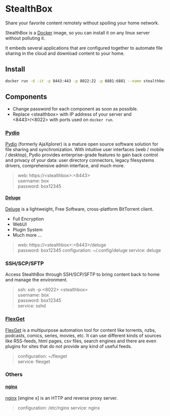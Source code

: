 # StealthBox

Share your favorite content remotely without spoiling your home network.

StealthBox is a [Docker](https://www.docker.com/) image, so you can install it
on any linux server without polluting it.

It embeds several applications that are configured together to automate file 
sharing in the cloud and download content to your home.

## Install

```bash
docker run -d -it -p 8443:443 -p 8022:22 -p 6881:6881 --name stealthbox toilal/stealthbox
```

## Components

- Change password for each component as soon as possible.
- Replace &lt;stealthbox&gt; with IP address of your server and &lt;8443&gt;/&lt;8022&gt; with
ports used on `docker run`.

### [Pydio](https://pyd.io/)

[Pydio](https://pyd.io/) (formerly AjaXplorer) is a mature open source
software solution for file sharing and synchronization. With intuitive user
interfaces (web / mobile / desktop), Pydio provides enterprise-grade features
to gain back control and privacy of your data: user directory connectors,
legacy filesystems drivers, comprehensive admin interface, and much more.

> web: https://&lt;stealthbox&gt;:&lt;8443&gt;<br>
> username: box<br>
> password: box12345

#### [Deluge](http://deluge-torrent.org/)

[Deluge](http://deluge-torrent.org/) is a lightweight, Free Software,
cross-platform BitTorrent client.

- Full Encryption
- WebUI
- Plugin System
- Much more ...

> web: https://&lt;stealthbox&gt;:&lt;8443&gt;/deluge<br>
> password: box12345
> configuration: ~/.config/deluge
> service: deluge

### SSH/SCP/SFTP

Access StealthBox through SSH/SCP/SFTP to bring content back to home and manage
the environment.

> ssh: ssh -p &lt;8022&gt; &lt;stealthbox&gt;<br>
> username: box<br>
> password: box12345<br>
> service: sshd

### [FlexGet](http://flexget.com/)

[FlexGet](http://flexget.com/) is a multipurpose automation tool for
content like torrents, nzbs, podcasts, comics, series, movies, etc. It can use
different kinds of sources like RSS-feeds, html pages, csv files, search
engines and there are even plugins for sites that do not provide any kind of
useful feeds.

> configuration: ~/flexget<br>
> service: flexget

### Others

#### [nginx](http://nginx.org/en/)

[nginx](http://nginx.org/en/) \[engine x\] is an HTTP and reverse proxy
server.

> configuration: /etc/nginx
> service: nginx
